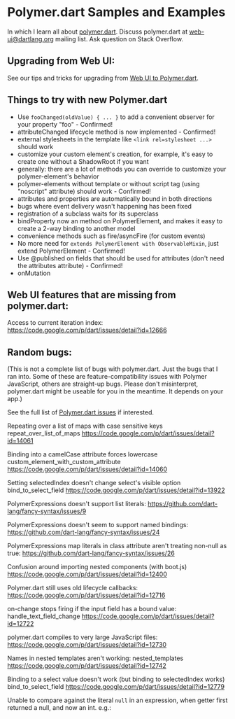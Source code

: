 # Polymer.dart Samples and Examples

In which I learn all about [polymer.dart][polymerdart]. Discuss polymer.dart at
web-ui@dartlang.org mailing list. Ask question on Stack Overflow.

## Upgrading from Web UI:

See our tips and tricks for upgrading from
[Web UI to Polymer.dart](https://www.dartlang.org/polymer-dart/upgrading-to-polymer-from-web-ui.html).

## Things to try with new Polymer.dart

* Use `fooChanged(oldValue) { ... }` to add a convenient observer for your property "foo" - Confirmed!
* attributeChanged lifecycle method is now implemented - Confirmed!
* external stylesheets in the template like `<link rel=stylesheet ...>` should work
* customize your custom element's creation, for example, it's easy to create one without a ShadowRoot if you want
* generally: there are a lot of methods you can override to customize your polymer-element's behavior
* polymer-elements without template or without script tag (using "noscript" attribute) should work - Confirmed!
* attributes and properties are automatically bound in both directions
* bugs where event delivery wasn't happening has been fixed
* registration of a subclass waits for its superclass
* bindProperty now an method on PolymerElement, and makes it easy to create a 2-way binding to another model
* convenience methods such as fire/asyncFire (for custom events)
* No more need for `extends PolymerElement with ObservableMixin`, just extend PolymerElement - Confirmed!
* Use @published on fields that should be used for attributes (don't need the attributes attribute) - Confirmed!
* onMutation

## Web UI features that are missing from polymer.dart:

Access to current iteration index:
https://code.google.com/p/dart/issues/detail?id=12666

## Random bugs:

(This is not a complete list of bugs with polymer.dart. Just the bugs that
I ran into. Some of these are feature-compatibility issues with Polymer
JavaScript, others are straight-up bugs. Please don't misinterpret,
polymer.dart might be useable for you in the meantime. It depends on your app.)

See the full list of [Polymer.dart issues](http://goo.gl/n5kTC3) if interested.

Repeating over a list of maps with case sensitive keys
repeat_over_list_of_maps
https://code.google.com/p/dart/issues/detail?id=14061

Binding into a camelCase attribute forces lowercase
custom_element_with_custom_attribute
https://code.google.com/p/dart/issues/detail?id=14060

Setting selectedIndex doesn't change select's visible option
bind_to_select_field
https://code.google.com/p/dart/issues/detail?id=13922

PolymerExpressions doesn't support list literals:
https://github.com/dart-lang/fancy-syntax/issues/9

PolymerExpressions doesn't seem to support named bindings:
https://github.com/dart-lang/fancy-syntax/issues/24

PolymerExpressions map literals in class attribute aren't treating non-null as true:
https://github.com/dart-lang/fancy-syntax/issues/26

Confusion around importing nested components (with boot.js)
https://code.google.com/p/dart/issues/detail?id=12400

Polymer.dart still uses old lifecycle callbacks:
https://code.google.com/p/dart/issues/detail?id=12716

on-change stops firing if the input field has a bound value:
handle_text_field_change
https://code.google.com/p/dart/issues/detail?id=12722

polymer.dart compiles to very large JavaScript files:
https://code.google.com/p/dart/issues/detail?id=12730

Names in nested templates aren't working:
nested_templates
https://code.google.com/p/dart/issues/detail?id=12742

Binding to a select value doesn't work (but binding to selectedIndex works)
bind_to_select_field
https://code.google.com/p/dart/issues/detail?id=12779

Unable to compare against the literal `null` in an expression,
when getter first returned a null, and now an int.
e.g.: <template if="{{!numDays}}">  (works with numDays is null, not when is int)
days_until_birthday
https://code.google.com/p/dart/issues/detail?id=13044

Radio buttons not un-setting.
bind_to_radio_buttons
https://code.google.com/p/dart/issues/detail?id=13478
(In the meantime, see bind_to_radio_buttons for workaround.)

## TODO

* CSS in external file

## Additional authors

This project received help from:

* Nelson Silva <nelson.silva@inevo.pt>
* Chris Buckett <chrisbuckett@gmail.com>
* Richard Griffith <scribe.griff@gmail.com>
* Gabor Szabo <szgabsz91@gmail.com>

[polymerdart]: https://www.dartlang.org/polymer-dart/